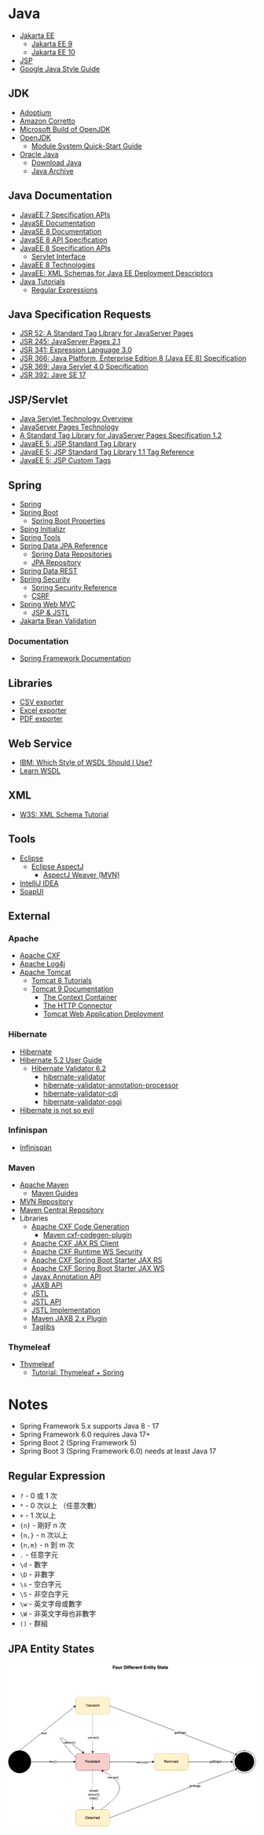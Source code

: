 # Java

- [Jakarta EE](https://jakarta.ee)
    - [Jakarta EE 9](https://jakarta.ee/release/9/)
    - [Jakarta EE 10](https://jakarta.ee/release/10/)
- [JSP](https://jcp.org/en/home/index)
- [Google Java Style Guide](https://google.github.io/styleguide/javaguide.html)

## JDK

- [Adoptium](https://adoptium.net)
- [Amazon Corretto](https://aws.amazon.com/tw/corretto/)
- [Microsoft Build of OpenJDK](https://www.microsoft.com/openjdk)
- [OpenJDK](https://openjdk.org/)
    - [Module System Quick-Start Guide](https://openjdk.org/projects/jigsaw/quick-start)
- [Oracle Java](https://www.oracle.com/java/)
    - [Download Java](https://www.oracle.com/my/java/technologies/downloads/)
    - [Java Archive](https://www.oracle.com/my/java/technologies/downloads/archive/)

## Java Documentation

- [JavaEE 7 Specification APIs](https://docs.oracle.com/javaee/7/api/index.html)
- [JavaSE Documentation](https://docs.oracle.com/en/java/javase/index.html)
- [JavaSE 8 Documentation](https://docs.oracle.com/javase/8/docs/)
- [JavaSE 8 API Specification](https://docs.oracle.com/javase/8/docs/api/index.html)
- [JavaEE 8 Specification APIs](https://javaee.github.io/javaee-spec/javadocs/)
    - [Servlet Interface](https://javaee.github.io/javaee-spec/javadocs/javax/servlet/Servlet.html)
- [JavaEE 8 Technologies](https://www.oracle.com/java/technologies/java-ee-8.html)
- [JavaEE: XML Schemas for Java EE Deployment Descriptors](https://www.oracle.com/webfolder/technetwork/jsc/xml/ns/javaee/index.html)
- [Java Tutorials](https://docs.oracle.com/javase/tutorial/)
  - [Regular Expressions](https://docs.oracle.com/javase/tutorial/essential/regex/)

## Java Specification Requests

- [JSR 52: A Standard Tag Library for JavaServer Pages](https://jcp.org/en/jsr/detail?id=52)
- [JSR 245: JavaServer Pages 2.1](https://jcp.org/en/jsr/detail?id=245)
- [JSR 341: Expression Language 3.0](https://jcp.org/en/jsr/detail?id=341)
- [JSR 366: Java Platform, Enterprise Edition 8 (Java EE 8) Specification](https://www.jcp.org/en/jsr/detail?id=366)
- [JSR 369: Java Servlet 4.0 Specification](https://jcp.org/en/jsr/detail?id=369)
- [JSR 392: Jave SE 17](https://www.jcp.org/en/jsr/detail?id=392)

## JSP/Servlet

- [Java Servlet Technology Overview](https://www.oracle.com/java/technologies/servlet-technology.html)
- [JavaServer Pages Technology](https://www.oracle.com/java/technologies/jspt.html)
- [A Standard Tag Library for JavaServer Pages Specification 1.2](https://download.oracle.com/otndocs/jcp/jstl-1.2-mrel2-oth-JSpec/)
- [JavaEE 5: JSP Standard Tag Library](https://docs.oracle.com/javaee/5/tutorial/doc/bnakc.html)
- [JavaEE 5: JSP Standard Tag Library 1.1 Tag Reference](https://docs.oracle.com/javaee/5/jstl/1.1/docs/tlddocs/)
- [JavaEE 5: JSP Custom Tags](https://docs.oracle.com/javaee/5/tutorial/doc/bnalj.html)

## Spring

- [Spring](https://spring.io/)
- [Spring Boot](https://spring.io/projects/spring-boot)
    - [Spring Boot Properties](https://docs.spring.io/spring-boot/docs/current/reference/html/application-properties.html)
- [Sping Initializr](https://start.spring.io/)
- [Spring Tools](https://spring.io/tools)
- [Spring Data JPA Reference](https://docs.spring.io/spring-data/jpa/docs/current/reference/html/)
    - [Spring Data Repositories](https://docs.spring.io/spring-data/jpa/docs/current/reference/html/#repositories)
    - [JPA Repository](https://docs.spring.io/spring-data/jpa/docs/current/api/org/springframework/data/jpa/repository/JpaRepository.html)
- [Spring Data REST](https://spring.io/projects/spring-data-rest)
- [Spring Security](https://docs.spring.io/spring-security/reference/)
    - [Spring Security Reference](https://docs.spring.io/spring-security/site/docs/4.2.3.RELEASE/reference/htmlsingle/)
    - [CSRF](https://owasp.org/www-community/attacks/csrf)
- [Spring Web MVC](https://docs.spring.io/spring-framework/docs/5.0.2.RELEASE/spring-framework-reference/web.html#mvc)
    - [JSP & JSTL](https://docs.spring.io/spring-framework/docs/5.0.2.RELEASE/spring-framework-reference/web.html#mvc-view-jsp)   
- [Jakarta Bean Validation](https://beanvalidation.org/)     

### Documentation

- [Spring Framework Documentation](https://docs.spring.io/spring-framework/reference/)

## Libraries

- [CSV exporter](https://super-csv.github.io/super-csv/)
- [Excel exporter](https://poi.apache.org)
- [PDF exporter](https://github.com/LibrePDF/OpenPDF/tree/master)


## Web Service
- [IBM: Which Style of WSDL Should I Use?](https://developer.ibm.com/articles/ws-whichwsdl/)
- [Learn WSDL](https://www.tutorialspoint.com/wsdl/index.htm)

## XML

- [W3S: XML Schema Tutorial](https://www.w3schools.com/xml/schema_intro.asp)

## Tools

- [Eclipse](https://www.eclipse.org/downloads/)
    - [Eclipse AspectJ](https://www.eclipse.org/aspectj/)
        - [AspectJ Weaver (MVN)](https://mvnrepository.com/artifact/org.aspectj/aspectjweaver)
- [IntelliJ IDEA](https://www.jetbrains.com/idea/)
- [SoapUI](https://www.soapui.org/)

## External

### Apache

- [Apache CXF](https://cxf.apache.org/)
- [Apache Log4j](https://logging.apache.org/log4j/2.x/)
- [Apache Tomcat](https://tomcat.apache.org/)
    - [Tomcat 8 Tutorials](http://www.avajava.com/tutorials/categories/tomcat)
    - [Tomcat 9 Documentation](https://tomcat.apache.org/tomcat-9.0-doc/)
        - [The Context Container](https://tomcat.apache.org/tomcat-9.0-doc/config/context.html)
        - [The HTTP Connector](https://tomcat.apache.org/tomcat-9.0-doc/config/http.html)
        - [Tomcat Web Application Deployment](https://tomcat.apache.org/tomcat-9.0-doc/deployer-howto.html)

### Hibernate

- [Hibernate](https://hibernate.org/)
- [Hibernate 5.2 User Guide](https://docs.jboss.org/hibernate/orm/5.2/userguide/html_single/Hibernate_User_Guide.html)
  - [Hibernate Validator 6.2](https://hibernate.org/validator/releases/6.2/)
    - [hibernate-validator](https://search.maven.org/artifact/org.hibernate.validator/hibernate-validator/6.2.5.Final/jar)
    - [hibernate-validator-annotation-processor](https://search.maven.org/artifact/org.hibernate.validator/hibernate-validator-annotation-processor/6.2.5.Final/jar)
    - [hibernate-validator-cdi](https://search.maven.org/artifact/org.hibernate.validator/hibernate-validator-cdi/6.2.5.Final/jar)
    - [hibernate-validator-osgi](https://search.maven.org/artifact/org.hibernate.validator/hibernate-validator-osgi/6.2.5.Final/jar)
- [Hibernate is not so evil](https://betterprogramming.pub/hibernate-is-not-so-evil-84ca72b959c3)

### Infinispan

- [Infinispan](https://infinispan.org/)

### Maven

- [Apache Maven](https://maven.apache.org)
    - [Maven Guides](https://maven.apache.org/guides/)
- [MVN Repository](https://mvnrepository.com/)
- [Maven Central Repository](https://central.sonatype.com/?smo=true)    
- Libraries
    - [Apache CXF Code Generation](https://mvnrepository.com/artifact/org.apache.cxf/cxf-codegen-plugin)
        - [Maven cxf-codegen-plugin](https://cxf.apache.org/docs/maven-cxf-codegen-plugin-wsdl-to-java.html)
    - [Apache CXF JAX RS Client](https://mvnrepository.com/artifact/org.apache.cxf/cxf-rt-rs-client)
    - [Apache CXF Runtime WS Security](https://mvnrepository.com/artifact/org.apache.cxf/cxf-rt-ws-security)
    - [Apache CXF Spring Boot Starter JAX RS](https://mvnrepository.com/artifact/org.apache.cxf/cxf-spring-boot-starter-jaxrs)
    - [Apache CXF Spring Boot Starter JAX WS](https://mvnrepository.com/artifact/org.apache.cxf/cxf-spring-boot-starter-jaxws)        
    - [Javax Annotation API](https://mvnrepository.com/artifact/javax.annotation/javax.annotation-api/1.3.2)
    - [JAXB API](https://mvnrepository.com/artifact/javax.xml.bind/jaxb-api)
    - [JSTL](https://mvnrepository.com/artifact/jstl/jstl)
    - [JSTL API](https://mvnrepository.com/artifact/javax.servlet.jsp.jstl/javax.servlet.jsp.jstl-api/1.2.1)
    - [JSTL Implementation](https://mvnrepository.com/artifact/org.glassfish.web/javax.servlet.jsp.jstl/1.2.1)
    - [Maven JAXB 2.x Plugin](https://mvnrepository.com/artifact/org.jvnet.jaxb2.maven2/maven-jaxb2-plugin)
    - [Taglibs](https://mvnrepository.com/artifact/taglibs/standard)

### Thymeleaf

- [Thymeleaf](https://www.thymeleaf.org)
    - [Tutorial: Thymeleaf + Spring](https://www.thymeleaf.org/doc/tutorials/3.0/thymeleafspring.html)

# Notes

- Spring Framework 5.x supports Java 8 - 17
- Spring Framework 6.0 requires Java 17+
- Spring Boot 2 (Spring Framework 5)
- Spring Boot 3 (Spring Framework 6.0) needs at least Java 17

## Regular Expression

- `?` - 0 或 1 次
- `*` - 0 次以上 （任意次數）
- `+` - 1 次以上
- `{n}` - 剛好 n 次
- `{n,}` - n 次以上
- `{n,m}` - n 到 m 次
- `.` - 任意字元
- `\d` - 數字
- `\D` - 非數字
- `\s` - 空白字元
- `\S` - 非空白字元
- `\w` - 英文字母或數字
- `\W` - 非英文字母也非數字
-  `()` - 群組

## JPA Entity States

![image](img/Entity_States.png)    